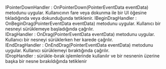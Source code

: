 IPointerDownHandler : OnPointerDown(PointerEventData eventData) metodunu uygular.
                      Kullanıcının fare veya dokunma ile bir UI öğesine tıkladığında veya dokunduğunda tetiklenir.
IBeginDragHandler :   OnBeginDrag(PointerEventData eventData) metodunu uygular.
                      Kullanıcı bir nesneyi sürüklemeye başladığında çağrılır.   
IDragHandler :        OnDrag(PointerEventData eventData) metodunu uygular.
                      Kullanıcı bir nesneyi sürüklerken her karede çağrılır.                
IEndDragHandler :     OnEndDrag(PointerEventData eventData) metodunu uygular.
                      Kullanıcı sürüklemeyi bıraktığında çağrılır.                   
IDropHandler  :       sürükle-bırak işlemlerinde kullanılır ve bir nesnenin üzerine başka bir nesne bırakıldığında tetiklenir                      
